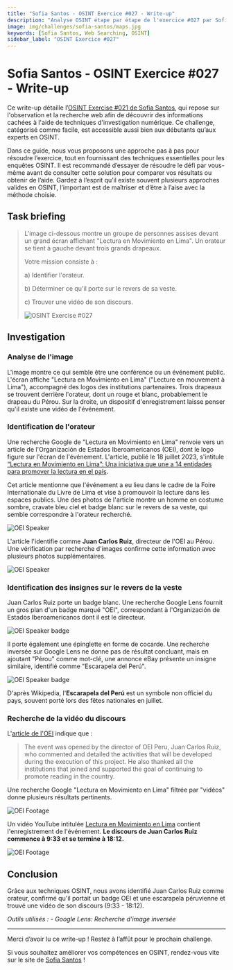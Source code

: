 ```yaml
---
title: "Sofia Santos - OSINT Exercice #027 - Write-up"
description: "Analyse OSINT étape par étape de l'exercice #027 par Sofia Santos, incluant recherche web, analyse d'image et techniques d'investigation numérique."
image: img/challenges/sofia-santos/maps.jpg
keywords: [Sofia Santos, Web Searching, OSINT]
sidebar_label: "OSINT Exercice #027"
---
```


# Sofia Santos - OSINT Exercice #027 - Write-up

Ce write-up détaille l’[OSINT Exercise #021 de Sofia Santos](https://gralhix.com/list-of-osint-exercises/osint-exercise-021/), qui repose sur l'observation et la recherche web afin de découvrir des informations cachées à l'aide de techniques d'investigation numérique. Ce challenge, catégorisé comme facile, est accessible aussi bien aux débutants qu’aux experts en OSINT.

Dans ce guide, nous vous proposons une approche pas à pas pour résoudre l’exercice, tout en fournissant des techniques essentielles pour les enquêtes OSINT. Il est recommandé d’essayer de résoudre le défi par vous-même avant de consulter cette solution pour comparer vos résultats ou obtenir de l’aide. Gardez à l’esprit qu’il existe souvent plusieurs approches valides en OSINT, l’important est de maîtriser et d’être à l’aise avec la méthode choisie.

## Task briefing

> L'image ci-dessous montre un groupe de personnes assises devant un grand écran affichant "Lectura en Movimiento en Lima". Un orateur se tient à gauche devant trois grands drapeaux.
>
> Votre mission consiste à :
>
> a) Identifier l'orateur.
>
> b) Déterminer ce qu'il porte sur le revers de sa veste.
>
> c) Trouver une vidéo de son discours.
>
> ![OSINT Exercise #027](/img/challenges/sofia-santos/osint-exercise-027/sofia-santos-027-1.png "OSINT Exercise #027")

## Investigation

### Analyse de l'image

L'image montre ce qui semble être une conférence ou un événement public. L'écran affiche "Lectura en Movimiento en Lima" ("Lecture en mouvement à Lima"), accompagné des logos des institutions partenaires. Trois drapeaux se trouvent derrière l'orateur, dont un rouge et blanc, probablement le drapeau du Pérou. Sur la droite, un dispositif d'enregistrement laisse penser qu'il existe une vidéo de l'événement.

### Identification de l'orateur

Une recherche Google de "Lectura en Movimiento en Lima" renvoie vers un article de l'Organización de Estados Iberoamericanos (OEI), dont le logo figure sur l'écran de l'événement. L'article, publié le 18 juillet 2023, s'intitule [“Lectura en Movimiento en Lima”: Una iniciativa que une a 14 entidades para promover la lectura en el país](https://oei.int/oficinas/peru/noticias/lectura-en-movimiento-en-lima-una-iniciativa-que-une-a-14-entidades-para-promover-la-lectura-en-el-pais/).

Cet article mentionne que l'événement a eu lieu dans le cadre de la Foire Internationale du Livre de Lima et vise à promouvoir la lecture dans les espaces publics. Une des photos de l'article montre un homme en costume sombre, cravate bleu ciel et badge blanc sur le revers de sa veste, qui semble correspondre à l'orateur recherché.

![OEI Speaker](/img/challenges/sofia-santos/osint-exercise-027/sofia-santos-027-2.png "OEI Speaker")

L'article l'identifie comme **Juan Carlos Ruiz**, directeur de l'OEI au Pérou. Une vérification par recherche d'images confirme cette information avec plusieurs photos supplémentaires.

![OEI Speaker](/img/challenges/sofia-santos/osint-exercise-027/sofia-santos-027-3.png "OEI Speaker")

### Identification des insignes sur le revers de la veste

Juan Carlos Ruiz porte un badge blanc. Une recherche Google Lens fournit un gros plan d'un badge marqué "OEI", correspondant à l'Organización de Estados Iberoamericanos dont il est le directeur.

![OEI Speaker badge](/img/challenges/sofia-santos/osint-exercise-027/sofia-santos-027-4.png "OEI Speaker badge")

Il porte également une épinglette en forme de cocarde. Une recherche inversée sur Google Lens ne donne pas de résultat concluant, mais en ajoutant "Pérou" comme mot-clé, une annonce eBay présente un insigne similaire, identifié comme "Escarapela del Perú".

![OEI Speaker badge](/img/challenges/sofia-santos/osint-exercise-027/sofia-santos-027-5.png "OEI Speaker badge")

D'après Wikipedia, l'**Escarapela del Perú** est un symbole non officiel du pays, souvent porté lors des fêtes nationales en juillet.

### Recherche de la vidéo du discours

L'[article de l'OEI](https://oei.int/oficinas/peru/noticias/lectura-en-movimiento-en-lima-una-iniciativa-que-une-a-14-entidades-para-promover-la-lectura-en-el-pais/) indique que :

> The event was opened by the director of OEI Peru, Juan Carlos Ruiz, who commented and detailed the activities that will be developed during the execution of this project. He also thanked all the institutions that joined and supported the goal of continuing to promote reading in the country.

Une recherche Google "Lectura en Movimiento en Lima" filtrée par "vidéos" donne plusieurs résultats pertinents.

![OEI Footage](/img/challenges/sofia-santos/osint-exercise-027/sofia-santos-027-6.png "OEI Footage")

Un vidéo YouTube intitulée [Lectura en Movimiento en Lima](https://youtu.be/WVU-ei4Dunk?si=s7ydsIdflOC95jAy&t=573) contient l'enregistrement de l'événement. **Le discours de Juan Carlos Ruiz commence à 9:33 et se termine à 18:12.**

![OEI Footage](/img/challenges/sofia-santos/osint-exercise-027/sofia-santos-027-7.png "OEI Footage")

## Conclusion

Grâce aux techniques OSINT, nous avons identifié Juan Carlos Ruiz comme orateur, confirmé qu'il portait un badge OEI et une escarapela péruvienne et trouvé une vidéo de son discours (9:33 - 18:12).

<em>
Outils utilisés :
- Google Lens: Recherche d'image inversée
</em>

---

Merci d’avoir lu ce write-up ! Restez à l’affût pour le prochain challenge.

Si vous souhaitez améliorer vos compétences en OSINT, rendez-vous vite sur le site de [Sofia Santos](https://gralhix.com/) !
